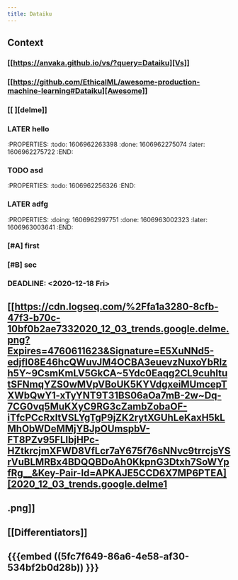 ```yaml
---
title: Dataiku
---
```


## Context
### [[https://anvaka.github.io/vs/?query=Dataiku][Vs]]
### [[https://github.com/EthicalML/awesome-production-machine-learning#Dataiku][Awesome]]
###
### [[<script type="text/javascript" src="https://ssl.gstatic.com/trends_nrtr/2431_RC01/embed_loader.js"></script> <script type="text/javascript"> trends.embed.renderExploreWidget("TIMESERIES", {"comparisonItem":[{"keyword":"/g/11bzyqdcsn","geo":"US","time":"today 12-m"},{"keyword":"/m/0124tkwx","geo":"US","time":"today 12-m"},{"keyword":"/g/11h3yhqxn_","geo":"US","time":"today 12-m"},{"keyword":"/g/11f017ds55","geo":"US","time":"today 12-m"},{"keyword":"/m/0120wgnc","geo":"US","time":"today 12-m"}],"category":0,"property":""}, {"exploreQuery":"geo=US&q=%2Fg%2F11bzyqdcsn,%2Fm%2F0124tkwx,%2Fg%2F11h3yhqxn_,%2Fg%2F11f017ds55,%2Fm%2F0120wgnc&date=today 12-m,today 12-m,today 12-m,today 12-m,today 12-m","guestPath":"https://trends.google.com:443/trends/embed/"}); </script> ][delme]]
### LATER hello
:PROPERTIES:
:todo: 1606962263398
:done: 1606962275074
:later: 1606962275722
:END:
###
### TODO asd
:PROPERTIES:
:todo: 1606962256326
:END:
### LATER adfg
:PROPERTIES:
:doing: 1606962997751
:done: 1606963002323
:later: 1606963003641
:END:
### [#A] first
### [#B] sec
### DEADLINE: <2020-12-18 Fri>
##
## [[https://cdn.logseq.com/%2Ffa1a3280-8cfb-47f3-b70c-10bf0b2ae7332020_12_03_trends.google.delme.png?Expires=4760611623&Signature=E5XuNNd5-edjfI08E46hcQWuvJM4OCBA3euevzNuxoYbRlzh5Y~9CsmKmLV5GkCA~5Ydc0Eaqg2CL9cuhItutSFNmqYZS0wMVpVBoUK5KYVdgxeiMUmcepTXWbQwY1-xTyYNT9T31BS06aOa7mB-2w~Dq-7CG0vq5MuKXyC9RG3cZambZobaOF-iTfcPCcRxltVSLYgTgP9jZK2rytXGUhLeKaxH5kLMhObWDeMMjYBJpOUmspbV-FT8PZv95FLIbjHPc-HZtkrcjmXFWD8VfLcr7aY675f76sNNvc9trrcjsYSrVuBLMRBx4BDQQBDoAh0KkpnG3Dtxh7SoWYpfRg__&Key-Pair-Id=APKAJE5CCD6X7MP6PTEA][2020_12_03_trends.google.delme1
## .png]]
## [[Differentiators]]
##
## {{{embed ((5fc7f649-86a6-4e58-af30-534bf2b0d28b)) }}}
##
##
